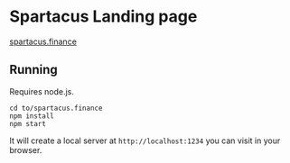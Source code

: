 # Spartacus Landing page

[spartacus.finance](https://spartacus.finance)


## Running

Requires node.js.

```
cd to/spartacus.finance
npm install
npm start
```

It will create a local server at `http://localhost:1234` you can visit in your browser.
